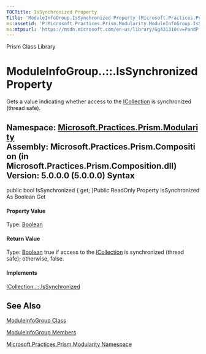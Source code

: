 ```yaml
---
TOCTitle: IsSynchronized Property
Title: 'ModuleInfoGroup.IsSynchronized Property (Microsoft.Practices.Prism.Modularity)'
ms:assetid: 'P:Microsoft.Practices.Prism.Modularity.ModuleInfoGroup.IsSynchronized'
ms:mtpsurl: 'https://msdn.microsoft.com/en-us/library/Gg431310(v=PandP.50)'
---
```


Prism Class Library

ModuleInfoGroup..::.IsSynchronized Property
===========================================

Gets a value indicating whether access to the [ICollection](http://msdn2.microsoft.com/en-us/library/b1ht6113) is synchronized (thread safe).

**Namespace:** [Microsoft.Practices.Prism.Modularity](https://msdn.microsoft.com/n:microsoft.practices.prism.modularity)
**Assembly:** Microsoft.Practices.Prism.Composition (in Microsoft.Practices.Prism.Composition.dll) Version: 5.0.0.0 (5.0.0.0)
Syntax
------

<span id="syntaxToggle"></span>public bool IsSynchronized { get; }Public ReadOnly Property IsSynchronized As Boolean Get
#### Property Value

Type: [Boolean](http://msdn2.microsoft.com/en-us/library/a28wyd50)
#### Return Value

Type: [Boolean](http://msdn2.microsoft.com/en-us/library/a28wyd50)
true if access to the [ICollection](http://msdn2.microsoft.com/en-us/library/b1ht6113) is synchronized (thread safe); otherwise, false.
#### Implements

[ICollection..::.IsSynchronized](http://msdn2.microsoft.com/en-us/library/d74ky11w)

See Also
--------

<span id="seeAlsoToggle"></span>
[ModuleInfoGroup Class](https://msdn.microsoft.com/t:microsoft.practices.prism.modularity.moduleinfogroup)

[ModuleInfoGroup Members](https://msdn.microsoft.com/allmembers.t:microsoft.practices.prism.modularity.moduleinfogroup)

[Microsoft.Practices.Prism.Modularity Namespace](https://msdn.microsoft.com/n:microsoft.practices.prism.modularity)
